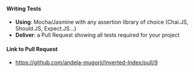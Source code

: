 #### Writing Tests
- **Using**: Mocha/Jasmine with any assertion library of choice (Chai.JS, Should.JS, Expect.JS...)
- **Deliver**: a Pull Request showing all tests required for your project

#### Link to Pull Request
- <https://github.com/andela-mugorji/Inverted-Index/pull/9>
